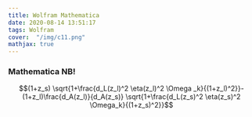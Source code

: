 ```yaml
---
title: Wolfram Mathematica
date: 2020-08-14 13:51:17
tags: Wolfram
cover:  "/img/c11.png"
mathjax: true
---
```


### Mathematica NB!
$$(1+z_s) \sqrt{1+\frac{d_L(z_l)^2 \eta(z_l)^2 \Omega _k}{(1+z_l)^2}}-(1+z_l)\frac{d_A(z_l)}{d_A(z_s)} \sqrt{1+\frac{d_L(z_s)^2 \eta(z_s)^2 \Omega_k}{(1+z_s)^2}}$$
